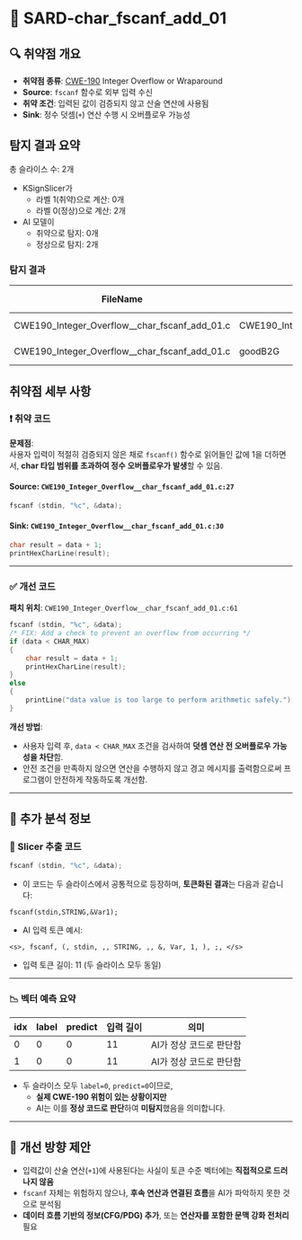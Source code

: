 # 📁 SARD-char_fscanf_add_01

## 🔍 취약점 개요
* **취약점 종류**: [CWE-190](https://cwe.mitre.org/data/definitions/190.html) Integer Overflow or Wraparound
* **Source**: `fscanf` 함수로 외부 입력 수신
* **취약 조건**: 입력된 값이 검증되지 않고 산술 연산에 사용됨
* **Sink**: 정수 덧셈(`+`) 연산 수행 시 오버플로우 가능성

## 탐지 결과 요약
총 슬라이스 수: 2개
- KSignSlicer가
    - 라벨 1(취약)으로 계산: 0개
    - 라벨 0(정상)으로 계산: 2개
- AI 모델이 
    - 취약으로 탐지: 0개
    - 정상으로 탐지: 2개

### 탐지 결과

|FileName                                               |Caller                               |Source|Sink |idx|CWE-ID |category      |criterion|line|label|token_length|predict|
|-------------------------------------------------------|-------------------------------------|------|-----|---|------ |--------------|---------|----|-----|------------|-------|
|CWE190_Integer_Overflow__char_fscanf_add_01.c|CWE190_Integer_Overflow__char_fscanf_add_01_bad|False |False|0  |CWE-190|CallExpression|fscanf   |27  |0    |11          |0      |
|CWE190_Integer_Overflow__char_fscanf_add_01.c|goodB2G                                        |False |False|1  |CWE-190|CallExpression|fscanf   |59  |0    |11          |0      |


## 취약점 세부 사항

### ❗️ 취약 코드
**문제점**:  
사용자 입력이 적절히 검증되지 않은 채로 `fscanf()` 함수로 읽어들인 값에 1을 더하면서, **char 타입 범위를 초과하여 정수 오버플로우가 발생**할 수 있음.

#### Source: `CWE190_Integer_Overflow__char_fscanf_add_01.c:27`
```c
fscanf (stdin, "%c", &data);
```

#### Sink: `CWE190_Integer_Overflow__char_fscanf_add_01.c:30`
```c
char result = data + 1;
printHexCharLine(result);
```

---

### ✅ 개선 코드

**패치 위치**: `CWE190_Integer_Overflow__char_fscanf_add_01.c:61`

```c
fscanf (stdin, "%c", &data);
/* FIX: Add a check to prevent an overflow from occurring */
if (data < CHAR_MAX)
{
    char result = data + 1;
    printHexCharLine(result);
}
else
{
    printLine("data value is too large to perform arithmetic safely.");
}
```

**개선 방법**:

* 사용자 입력 후, `data < CHAR_MAX` 조건을 검사하여 **덧셈 연산 전 오버플로우 가능성을 차단**함.
* 안전 조건을 만족하지 않으면 연산을 수행하지 않고 경고 메시지를 출력함으로써 프로그램이 안전하게 작동하도록 개선함.

---

## 🧠 추가 분석 정보

### 🔎 Slicer 추출 코드
```c
fscanf (stdin, "%c", &data);
```

- 이 코드는 두 슬라이스에서 공통적으로 등장하며, **토큰화된 결과**는 다음과 같습니다:
```
fscanf(stdin,STRING,&Var1);
```

- AI 입력 토큰 예시:
```
<s>, fscanf, (, stdin, ,, STRING, ,, &, Var, 1, ), ;, </s>
```

- 입력 토큰 길이: 11 (두 슬라이스 모두 동일)

---

### 📉 벡터 예측 요약

| idx | label | predict | 입력 길이 | 의미 |
|-----|-------|---------|------------|------|
| 0   | 0     | 0       | 11         | AI가 정상 코드로 판단함 |
| 1   | 0     | 0       | 11         | AI가 정상 코드로 판단함 |

- 두 슬라이스 모두 `label=0`, `predict=0`이므로,
  - **실제 CWE-190 위험이 있는 상황이지만**
  - AI는 이를 **정상 코드로 판단**하여 **미탐지**했음을 의미합니다.

---

## 🧪 개선 방향 제안

- 입력값이 산술 연산(`+1`)에 사용된다는 사실이 토큰 수준 벡터에는 **직접적으로 드러나지 않음**
- `fscanf` 자체는 위험하지 않으나, **후속 연산과 연결된 흐름**을 AI가 파악하지 못한 것으로 분석됨
- **데이터 흐름 기반의 정보(CFG/PDG) 추가**, 또는 **연산자를 포함한 문맥 강화 전처리** 필요
